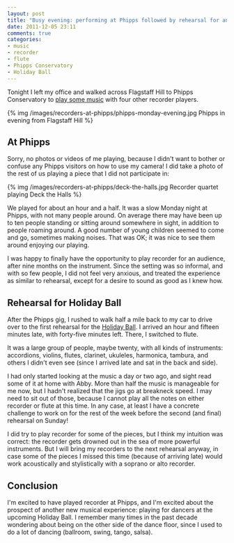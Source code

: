 ```yaml
---
layout: post
title: "Busy evening: performing at Phipps followed by rehearsal for another gig!"
date: 2011-12-05 23:11
comments: true
categories:
- music
- recorder
- flute
- Phipps Conservatory
- Holiday Ball
---
```

Tonight I left my office and walked across Flagstaff Hill to Phipps Conservatory to [play some music](/blog/2011/12/01/im-going-to-perform-music-much-sooner-than-i-expected-monday/) with four other recorder players.

{% img /images/recorders-at-phipps/phipps-monday-evening.jpg Phipps in evening from Flagstaff Hill %}

## At Phipps

Sorry, no photos or videos of me playing, because I didn't want to bother or confuse any Phipps visitors on how to use my camera! I did take a photo of the rest of us playing a piece that I did not participate in:

{% img /images/recorders-at-phipps/deck-the-halls.jpg Recorder quartet playing Deck the Halls %}

We played for about an hour and a half.  It was a slow Monday night at Phipps, with not many people around. On average there may have been up to ten people standing or sitting around somewhere in sight, in addition to people roaming around. A good number of young children seemed to come and go, sometimes making noises.
That was OK; it was nice to see them around enjoying our playing.

I was happy to finally have the opportunity to play recorder for an audience, after nine months on the instrument. Since the setting was so informal, and with so few people, I did not feel very anxious, and treated the experience as similar to rehearsal, except for a desire to sound as good as I knew how.

## Rehearsal for Holiday Ball

After the Phipps gig, I rushed to walk half a mile back to my car to drive over to the first rehearsal for the [Holiday Ball](http://pittsburghcontra.org/). I arrived an hour and fifteen minutes late, with forty-five minutes left. There, I switched to flute.

It was a large group of people, maybe twenty, with all kinds of instruments: accordions, violins, flutes, clarinet, ukuleles, harmonica, tambura, and others I didn't even see (since I arrived late and sat in the back and side).

I had only started looking at the music a day or two ago, and sight read some of it at home with Abby. More than half the music is manageable for me now, but I hadn't realized that the jigs go at breakneck speed. I may need to sit out of those, because I cannot play all the notes on either recorder or flute at this time. In any case, at least I have a concrete challenge to work on for the rest of the week before the second (and final) rehearsal on Sunday!

I did try to play recorder for some of the pieces, but I think my intuition was correct: the recorder gets drowned out in the sea of more powerful instruments. But I will bring my recorders to the next rehearsal anyway, in case some of the pieces I missed this time (because of arriving late) would work acoustically and stylistically with a soprano or alto recorder.

## Conclusion

I'm excited to have played recorder at Phipps, and I'm excited about the prospect of another new musical experience: playing for dancers at the upcoming Holiday Ball. I remember many times in the past decade wondering about being on the other side of the dance floor, since I used to do a lot of dancing (ballroom, swing, tango, salsa).
